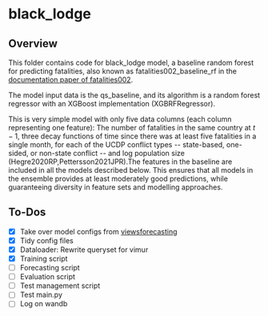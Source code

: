 # black_lodge
## Overview
This folder contains code for black_lodge model, a baseline random forest for predicting fatalities, also known as fatalities002_baseline_rf in the [documentation paper of fatalities002](https://viewsforecasting.org/wp-content/uploads/VIEWS_documentation_models_Fatalities002.pdf).

The model input data is the qs_baseline, and its algorithm is a random forest regressor with an XGBoost implementation (XGBRFRegressor). 

This is very simple model with only five data columns (each column representing one feature): The number of fatalities in the same country at $t-1$, three decay functions of time since there was at least five fatalities in a single month, for each of the UCDP conflict types -- state-based, one-sided, or non-state conflict -- and log population size (Hegre2020RP,Pettersson2021JPR).The features in the baseline are included in all the models described below. This ensures that all models in the ensemble provides at least moderately good predictions, while guaranteeing diversity in feature sets and modelling approaches.

## To-Dos
- [x] Take over model configs from [viewsforecasting](https://github.com/prio-data/viewsforecasting/blob/4dbc2cd2b6edb3169fc585f7dbb868b65fab0e2c/SystemUpdates/ModelDefinitions.py#L36)
- [x] Tidy config files 
- [x] Dataloader: Rewrite queryset for vimur
- [x] Training script
- [ ] Forecasting script
- [ ] Evaluation script
- [ ] Test management script
- [ ] Test main.py
- [ ] Log on wandb